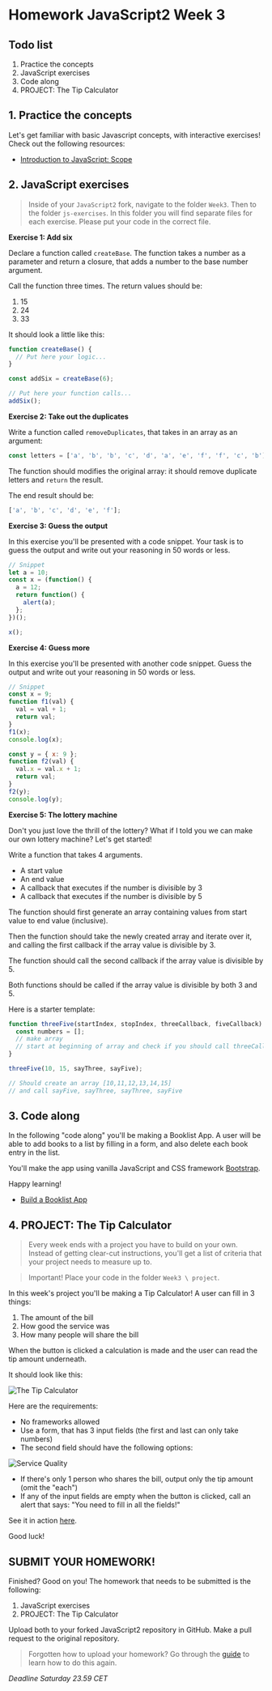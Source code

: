 # Homework JavaScript2 Week 3

## **Todo list**

1. Practice the concepts
2. JavaScript exercises
3. Code along
4. PROJECT: The Tip Calculator

## **1. Practice the concepts**

Let's get familiar with basic Javascript concepts, with interactive exercises! Check out the following resources:

- [Introduction to JavaScript: Scope](https://www.codecademy.com/courses/introduction-to-javascript/lessons/scope/exercises/scope)

## **2. JavaScript exercises**

> Inside of your `JavaScript2` fork, navigate to the folder `Week3`. Then to the folder `js-exercises`. In this folder you will find separate files for each exercise. Please put your code in the correct file.

**Exercise 1: Add six**

Declare a function called `createBase`. The function takes a number as a parameter and return a closure, that adds a number to the base number argument.

Call the function three times. The return values should be:

1. 15
2. 24
3. 33

It should look a little like this:

```js
function createBase() {
  // Put here your logic...
}

const addSix = createBase(6);

// Put here your function calls...
addSix();
```

**Exercise 2: Take out the duplicates**

Write a function called `removeDuplicates`, that takes in an array as an argument:

```js
const letters = ['a', 'b', 'b', 'c', 'd', 'a', 'e', 'f', 'f', 'c', 'b'];
```

The function should modifies the original array: it should remove duplicate letters and `return` the result. 

The end result should be:

```js
['a', 'b', 'c', 'd', 'e', 'f'];
```

**Exercise 3: Guess the output**

In this exercise you'll be presented with a code snippet. Your task is to guess the output and write out your reasoning in 50 words or less.

```js
// Snippet
let a = 10;
const x = (function() {
  a = 12;
  return function() {
    alert(a);
  };
})();

x();
```

**Exercise 4: Guess more**

In this exercise you'll be presented with another code snippet. Guess the output and write out your reasoning in 50 words or less.

```js
// Snippet
const x = 9;
function f1(val) {
  val = val + 1;
  return val;
}
f1(x);
console.log(x);

const y = { x: 9 };
function f2(val) {
  val.x = val.x + 1;
  return val;
}
f2(y);
console.log(y);
```

**Exercise 5: The lottery machine**

Don't you just love the thrill of the lottery? What if I told you we can make our own lottery machine? Let's get started!

Write a function that takes 4 arguments.

- A start value
- An end value
- A callback that executes if the number is divisible by 3
- A callback that executes if the number is divisible by 5

The function should first generate an array containing values from start value to end value (inclusive).

Then the function should take the newly created array and iterate over it, and calling the first callback if the array value is divisible by 3.

The function should call the second callback if the array value is divisible by 5.

Both functions should be called if the array value is divisible by both 3 and 5.

Here is a starter template:

```js
function threeFive(startIndex, stopIndex, threeCallback, fiveCallback) {
  const numbers = [];
  // make array
  // start at beginning of array and check if you should call threeCallback or fiveCallback or go on to next
}

threeFive(10, 15, sayThree, sayFive);

// Should create an array [10,11,12,13,14,15]
// and call sayFive, sayThree, sayThree, sayFive
```

## **3. Code along**

In the following "code along" you'll be making a Booklist App. A user will be able to add books to a list by filling in a form, and also delete each book entry in the list.

You'll make the app using vanilla JavaScript and CSS framework [Bootstrap](https://www.getbootstrap.com).

Happy learning!

- [Build a Booklist App](https://www.youtube.com/watch?v=JaMCxVWtW58)

## **4. PROJECT: The Tip Calculator**

> Every week ends with a project you have to build on your own. Instead of getting clear-cut instructions, you'll get a list of criteria that your project needs to measure up to.

> Important! Place your code in the folder `Week3 \ project`.

In this week's project you'll be making a Tip Calculator! A user can fill in 3 things:

1. The amount of the bill
2. How good the service was
3. How many people will share the bill

When the button is clicked a calculation is made and the user can read the tip amount underneath.

It should look like this:

![The Tip Calculator](../assets/tipcalculator.png)

Here are the requirements:

- No frameworks allowed
- Use a form, that has 3 input fields (the first and last can only take numbers)
- The second field should have the following options:

![Service Quality](../assets/servicequality.png)

- If there's only 1 person who shares the bill, output only the tip amount (omit the "each")
- If any of the input fields are empty when the button is clicked, call an alert that says: "You need to fill in all the fields!"

See it in action [here](https://tipcalculator-sandbox.mxapps.io/).

Good luck!

## **SUBMIT YOUR HOMEWORK!**

Finished? Good on you! The homework that needs to be submitted is the following:

1. JavaScript exercises
2. PROJECT: The Tip Calculator

Upload both to your forked JavaScript2 repository in GitHub. Make a pull request to the original repository.

> Forgotten how to upload your homework? Go through the [guide](../hand-in-homework-guide.md) to learn how to do this again.

_Deadline Saturday 23.59 CET_
